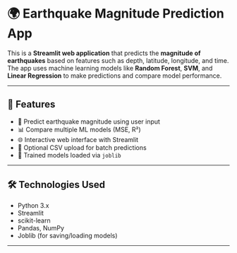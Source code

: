 # 🌍 Earthquake Magnitude Prediction App

This is a **Streamlit web application** that predicts the **magnitude of earthquakes** based on features such as depth, latitude, longitude, and time. The app uses machine learning models like **Random Forest**, **SVM**, and **Linear Regression** to make predictions and compare model performance.

---

## 🚀 Features

- 🔢 Predict earthquake magnitude using user input
- 📊 Compare multiple ML models (MSE, R²)
- 🌐 Interactive web interface with Streamlit
- 📁 Optional CSV upload for batch predictions
- 🧠 Trained models loaded via `joblib`

---

## 🛠 Technologies Used

- Python 3.x
- Streamlit
- scikit-learn
- Pandas, NumPy
- Joblib (for saving/loading models)

---
